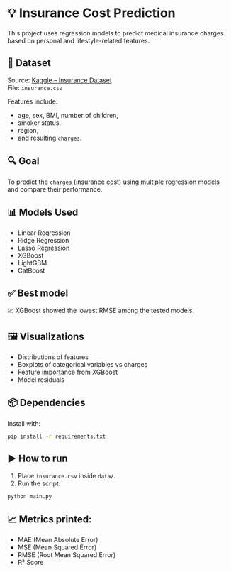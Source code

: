 # 💡 Insurance Cost Prediction

This project uses regression models to predict medical insurance charges based on personal and lifestyle-related features.

## 📁 Dataset
Source: [Kaggle – Insurance Dataset](https://www.kaggle.com/datasets/mirichoi0218/insurance)  
File: `insurance.csv`

Features include:
- age, sex, BMI, number of children,
- smoker status,
- region,
- and resulting `charges`.

## 🔍 Goal
To predict the `charges` (insurance cost) using multiple regression models and compare their performance.

## 📊 Models Used
- Linear Regression
- Ridge Regression
- Lasso Regression
- XGBoost
- LightGBM
- CatBoost

## ✅ Best model
📈 XGBoost showed the lowest RMSE among the tested models.

## 🖼️ Visualizations
- Distributions of features
- Boxplots of categorical variables vs charges
- Feature importance from XGBoost
- Model residuals

## 📦 Dependencies

Install with:
```bash
pip install -r requirements.txt
```

## ▶️ How to run

1. Place `insurance.csv` inside `data/`.
2. Run the script:
```bash
python main.py
```

## 📈 Metrics printed:
- MAE (Mean Absolute Error)
- MSE (Mean Squared Error)
- RMSE (Root Mean Squared Error)
- R² Score
